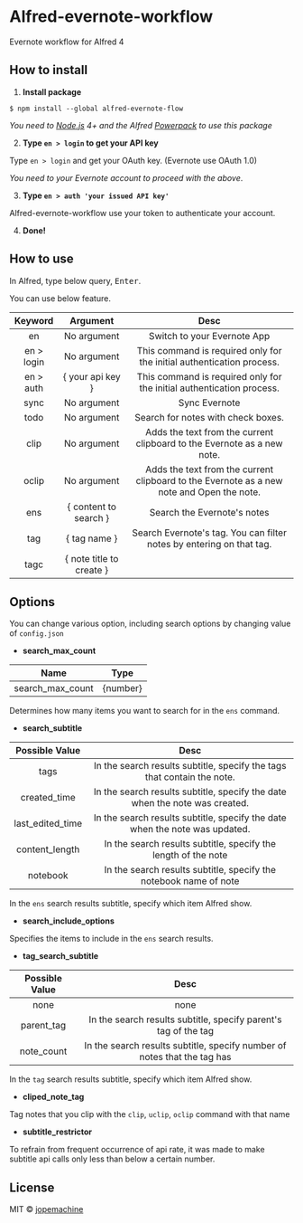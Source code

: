 # Alfred-evernote-workflow

Evernote workflow for Alfred 4

## How to install

1. **Install package**
```
$ npm install --global alfred-evernote-flow
```

*You need to [Node.js](https://nodejs.org) 4+ and the Alfred [Powerpack](https://www.alfredapp.com/powerpack/) to use this package*

2. **Type `en > login`  to get your API key**

Type `en > login` and get your OAuth key.
(Evernote use OAuth 1.0)

*You need to your Evernote account to proceed with the above*.

3. **Type `en > auth 'your issued API key'`**

Alfred-evernote-workflow use your token to authenticate your account.


4. **Done!**

## How to use

In Alfred, type below query, <kbd>Enter</kbd>.

You can use below feature.

|  Keyword  | Argument |   Desc   |
|:----:|:----:|:----:|
|  en  | No argument |   Switch to your Evernote App   |
|  en > login  |  No argument  |    This command is required only for the initial authentication process.    |
|  en > auth  | { your api key } |    This command is required only for the initial authentication process.    |
|  sync  |   No argument   |    Sync Evernote    |
|  todo  |   No argument   |    Search for notes with check boxes.    |
|  clip  |   No argument   |    Adds the text from the current clipboard to the Evernote as a new note.    |
|  oclip  |   No argument   |    Adds the text from the current clipboard to the Evernote as a new note and Open the note.    |
|  ens  | { content to search } |    Search the Evernote's notes    |
|  tag  | { tag name } |    Search Evernote's tag. You can filter notes by entering on that tag.    |
|  tagc  | { note title to create } |  |

## Options

You can change various option, including search options by changing value of `config.json`

* **search_max_count**

| Name | Type |
|:----:|:----:|
| search_max_count | {number} |

Determines how many items you want to search for in the `ens` command.

* **search_subtitle**

| Possible Value | Desc |
|:----:|:----:|
| tags |  In the search results subtitle, specify the tags that contain the note. |
| created_time | In the search results subtitle, specify the date when the note was created. |
| last_edited_time |  In the search results subtitle, specify the date when the note was updated.  |
| content_length |  In the search results subtitle, specify the length of the note |
| notebook |   In the search results subtitle, specify the notebook name of note |

In the `ens` search results subtitle, specify which item Alfred show.

* **search_include_options**

Specifies the items to include in the `ens` search results.

* **tag_search_subtitle**

| Possible Value | Desc |
|:----:|:----:|
| none | none |
| parent_tag | In the search results subtitle, specify parent's tag of the tag |
| note_count |  In the search results subtitle, specify number of notes that the tag has |

In the `tag` search results subtitle, specify which item Alfred show.

* **cliped_note_tag**

Tag notes that you clip with the `clip`, `uclip`, `oclip` command with that name

* **subtitle_restrictor**

To refrain from frequent occurrence of api rate, it was made to make subtitle api calls only less than below a certain number.

## License

MIT © [jopemachine](https://github.com/jopemachine/Alfred-evernote-workflow)
